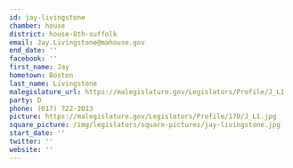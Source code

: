 ```yaml
---
id: jay-livingstone
chamber: house
district: house-8th-suffolk
email: Jay.Livingstone@mahouse.gov
end_date: ''
facebook: ''
first_name: Jay
hometown: Boston
last_name: Livingstone
malegislature_url: https://malegislature.gov/Legislators/Profile/J_L1
party: D
phone: (617) 722-2013
picture: https://malegislature.gov/Legislators/Profile/170/J_L1.jpg
square_picture: /img/legislators/square-pictures/jay-livingstone.jpg
start_date: ''
twitter: ''
website: ''
---
```

